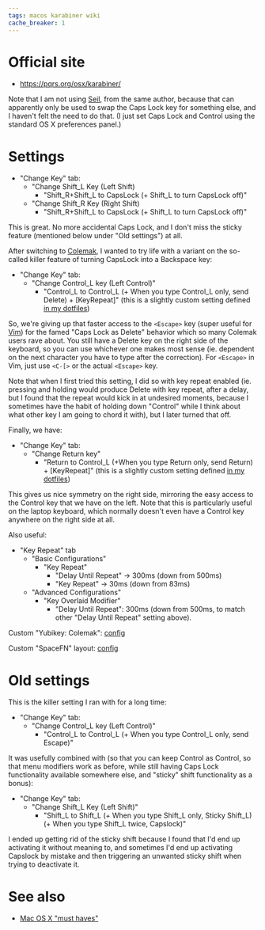 ```yaml
---
tags: macos karabiner wiki
cache_breaker: 1
---
```


# Official site

-   <https://pqrs.org/osx/karabiner/>

Note that I am not using [Seil](https://pqrs.org/osx/karabiner/seil.html.en), from the same author, because that can apparently only be used to swap the Caps Lock key for something else, and I haven't felt the need to do that. (I just set Caps Lock and Control using the standard OS X preferences panel.)

# Settings

-   "Change Key" tab:
    -   "Change Shift_L Key (Left Shift)
        -   "Shift_R+Shift_L to CapsLock (+ Shift_L to turn CapsLock off)"
    -   "Change Shift_R Key (Right Shift)
        -   "Shift_R+Shift_L to CapsLock (+ Shift_L to turn CapsLock off)"

This is great. No more accidental Caps Lock, and I don't miss the sticky feature (mentioned below under "Old settings") at all.

After switching to [Colemak](/wiki/Colemak), I wanted to try life with a variant on the so-called killer feature of turning CapsLock into a Backspace key:

-   "Change Key" tab:
    -   "Change Control_L key (Left Control)"
        -   "Control_L to Control_L (+ When you type Control_L only, send Delete) + \[KeyRepeat\]" (this is a slightly custom setting defined [in my dotfiles](https://github.com/wincent/wincent/blob/1770b6c55075e1bb2c333a78fc2811def001e93a/roles/keyboard/files/modifiers.xml))

So, we're giving up that faster access to the `<Escape>` key (super useful for [Vim](/wiki/Vim)) for the famed "Caps Lock as Delete" behavior which so many Colemak users rave about. You still have a Delete key on the right side of the keyboard, so you can use whichever one makes most sense (ie. dependent on the next character you have to type after the correction). For `<Escape>` in Vim, just use `<C-[>` or the actual `<Escape>` key.

Note that when I first tried this setting, I did so with key repeat enabled (ie. pressing and holding would produce Delete with key repeat, after a delay, but I found that the repeat would kick in at undesired moments, because I sometimes have the habit of holding down "Control" while I think about what other key I am going to chord it with), but I later turned that off.

Finally, we have:

-   "Change Key" tab:
    -   "Change Return key"
        -   "Return to Control_L (+When you type Return only, send Return) + \[KeyRepeat\]" (this is a slightly custom setting defined [in my dotfiles](https://github.com/wincent/wincent/blob/1770b6c55075e1bb2c333a78fc2811def001e93a/roles/keyboard/files/modifiers.xml))

This gives us nice symmetry on the right side, mirroring the easy access to the Control key that we have on the left. Note that this is particularly useful on the laptop keyboard, which normally doesn't even have a Control key anywhere on the right side at all.

Also useful:

-   "Key Repeat" tab
    -   "Basic Configurations"
        -   "Key Repeat"
            -   "Delay Until Repeat" -&gt; 300ms (down from 500ms)
            -   "Key Repeat" -&gt; 30ms (down from 83ms)
    -   "Advanced Configurations"
        -   "Key Overlaid Modifier"
            -   "Delay Until Repeat": 300ms (down from 500ms, to match other "Delay Until Repeat" setting above).

Custom "Yubikey: Colemak": [config](https://github.com/wincent/wincent/blob/master/roles/keyboard/files/yubikey.xml)

Custom "SpaceFN" layout: [config](https://github.com/wincent/wincent/blob/master/roles/keyboard/files/spacefn.xml)

# Old settings

This is the killer setting I ran with for a long time:

-   "Change Key" tab:
    -   "Change Control_L key (Left Control)"
        -   "Control_L to Control_L (+ When you type Control_L only, send Escape)"

It was usefully combined with (so that you can keep Control as Control, so that menu modifiers work as before, while still having Caps Lock functionality available somewhere else, and "sticky" shift functionality as a bonus):

-   "Change Key" tab:
    -   "Change Shift_L Key (Left Shift)"
        -   "Shift_L to Shift_L (+ When you type Shift_L only, Sticky Shift_L) (+ When you type Shift_L twice, Capslock)"

I ended up getting rid of the sticky shift because I found that I'd end up activating it without meaning to, and sometimes I'd end up activating Capslock by mistake and then triggering an unwanted sticky shift when trying to deactivate it.

# See also

-   [Mac OS X "must haves"](/wiki/Mac_OS_X_%22must_haves%22)
